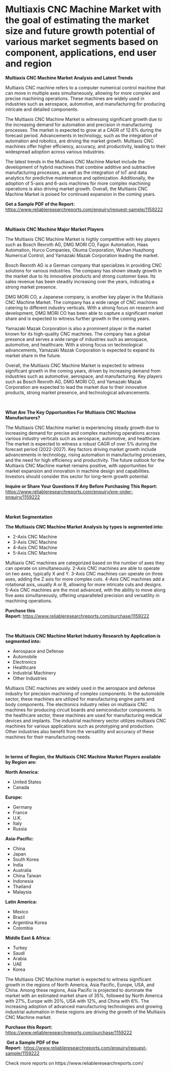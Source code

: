 <p><h1>Multiaxis CNC Machine Market with the goal of estimating the market size and future growth potential of various market segments based on component, applications, end user and region</h1></p><p><strong>Multiaxis CNC Machine Market Analysis and Latest Trends</strong></p>
<p><p>Multiaxis CNC machine refers to a computer numerical control machine that can move in multiple axes simultaneously, allowing for more complex and precise machining operations. These machines are widely used in industries such as aerospace, automotive, and manufacturing for producing intricate and detailed components.</p><p>The Multiaxis CNC Machine Market is witnessing significant growth due to the increasing demand for automation and precision in manufacturing processes. The market is expected to grow at a CAGR of 12.6% during the forecast period. Advancements in technology, such as the integration of automation and robotics, are driving the market growth. Multiaxis CNC machines offer higher efficiency, accuracy, and productivity, leading to their widespread adoption across various industries.</p><p>The latest trends in the Multiaxis CNC Machine Market include the development of hybrid machines that combine additive and subtractive manufacturing processes, as well as the integration of IoT and data analytics for predictive maintenance and optimization. Additionally, the adoption of 5-axis and 6-axis machines for more complex machining operations is also driving market growth. Overall, the Multiaxis CNC Machine Market is poised for continued expansion in the coming years.</p></p>
<p><strong>Get a Sample PDF of the Report:&nbsp;</strong> <a href="https://www.reliableresearchreports.com/enquiry/request-sample/1159222">https://www.reliableresearchreports.com/enquiry/request-sample/1159222</a></p>
<p>&nbsp;</p>
<p><strong>Multiaxis CNC Machine Major Market Players</strong></p>
<p><p>The Multiaxis CNC Machine Market is highly competitive with key players such as Bosch Rexroth AG, DMG MORI CO, Fagor Automation, Haas Automation, Hurco Companies, Okuma Corporation, Wuhan Huazhong Numerical Control, and Yamazaki Mazak Corporation leading the market.</p><p>Bosch Rexroth AG is a German company that specializes in providing CNC solutions for various industries. The company has shown steady growth in the market due to its innovative products and strong customer base. Its sales revenue has been steadily increasing over the years, indicating a strong market presence.</p><p>DMG MORI CO, a Japanese company, is another key player in the Multiaxis CNC Machine Market. The company has a wide range of CNC machines catering to different industry verticals. With a strong focus on research and development, DMG MORI CO has been able to capture a significant market share and is expected to witness further growth in the coming years.</p><p>Yamazaki Mazak Corporation is also a prominent player in the market known for its high-quality CNC machines. The company has a global presence and serves a wide range of industries such as aerospace, automotive, and healthcare. With a strong focus on technological advancements, Yamazaki Mazak Corporation is expected to expand its market share in the future.</p><p>Overall, the Multiaxis CNC Machine Market is expected to witness significant growth in the coming years, driven by increasing demand from industries such as automotive, aerospace, and manufacturing. Key players such as Bosch Rexroth AG, DMG MORI CO, and Yamazaki Mazak Corporation are expected to lead the market due to their innovative products, strong market presence, and technological advancements.</p></p>
<p>&nbsp;</p>
<p><strong>What Are The Key Opportunities For Multiaxis CNC Machine Manufacturers?</strong></p>
<p><p>The Multiaxis CNC Machine market is experiencing steady growth due to increasing demand for precise and complex machining operations across various industry verticals such as aerospace, automotive, and healthcare. The market is expected to witness a robust CAGR of over 5% during the forecast period (2022-2027). Key factors driving market growth include advancements in technology, rising automation in manufacturing processes, and the need for high efficiency and productivity. The future outlook for the Multiaxis CNC Machine market remains positive, with opportunities for market expansion and innovation in machine design and capabilities. Investors should consider this sector for long-term growth potential.</p></p>
<p><strong>Inquire or Share Your Questions If Any Before Purchasing This Report:</strong> <a href="https://www.reliableresearchreports.com/enquiry/pre-order-enquiry/1159222">https://www.reliableresearchreports.com/enquiry/pre-order-enquiry/1159222</a></p>
<p>&nbsp;</p>
<p><strong>Market Segmentation</strong></p>
<p><strong>The Multiaxis CNC Machine Market Analysis by types is segmented into:</strong></p>
<p><ul><li>2-Axis CNC Machine</li><li>3-Axis CNC Machine</li><li>4-Axis CNC Machine</li><li>5-Axis CNC Machine</li></ul></p>
<p><p>Multiaxis CNC machines are categorized based on the number of axes they can operate on simultaneously. 2-Axis CNC machines are able to operate on two axes, typically X and Y. 3-Axis CNC machines can operate on three axes, adding the Z axis for more complex cuts. 4-Axis CNC machines add a rotational axis, usually A or B, allowing for more intricate cuts and designs. 5-Axis CNC machines are the most advanced, with the ability to move along five axes simultaneously, offering unparalleled precision and versatility in machining operations.</p></p>
<p><strong>Purchase this Report:&nbsp;</strong><a href="https://www.reliableresearchreports.com/purchase/1159222">https://www.reliableresearchreports.com/purchase/1159222</a></p>
<p>&nbsp;</p>
<p><strong>The Multiaxis CNC Machine Market Industry Research by Application is segmented into:</strong></p>
<p><ul><li>Aerospace and Defense</li><li>Automobile</li><li>Electronics</li><li>Healthcare</li><li>Industrial Machinery</li><li>Other Industries</li></ul></p>
<p><p>Multiaxis CNC machines are widely used in the aerospace and defense industry for precision machining of complex components. In the automobile sector, these machines are utilized for manufacturing engine parts and body components. The electronics industry relies on multiaxis CNC machines for producing circuit boards and semiconductor components. In the healthcare sector, these machines are used for manufacturing medical devices and implants. The industrial machinery sector utilizes multiaxis CNC machines for various applications such as prototyping and production. Other industries also benefit from the versatility and accuracy of these machines for their manufacturing needs.</p></p>
<p>&nbsp;</p>
<p><strong>In terms of Region, the Multiaxis CNC Machine Market Players available by Region are:</strong></p>
<p>
    <p> <strong> North America: </strong>
        <ul>
            <li>United States</li>
            <li>Canada</li>
        </ul>
        </p> 
    <p> <strong> Europe: </strong>
        <ul>
            <li>Germany</li>
            <li>France</li>
            <li>U.K.</li>
            <li>Italy</li>
            <li>Russia</li>
        </ul>
        </p> 
    <p> <strong> Asia-Pacific: </strong>
        <ul>
            <li>China</li>
            <li>Japan</li>
            <li>South Korea</li>
            <li>India</li>
            <li>Australia</li>
            <li>China Taiwan</li>
            <li>Indonesia</li>
            <li>Thailand</li>
            <li>Malaysia</li>
        </ul>
        </p> 
    <p> <strong> Latin America: </strong>
        <ul>
            <li>Mexico</li>
            <li>Brazil</li>
            <li>Argentina Korea</li>
            <li>Colombia</li>
        </ul>
        </p> 
    <p> <strong> Middle East & Africa: </strong>
        <ul>
            <li>Turkey</li>
            <li>Saudi</li>
            <li>Arabia</li>
            <li>UAE</li>
            <li>Korea</li>
        </ul>
    </p>
    </p>
<p><p>The Multiaxis CNC Machine market is expected to witness significant growth in the regions of North America, Asia Pacific, Europe, USA, and China. Among these regions, Asia Pacific is projected to dominate the market with an estimated market share of 35%, followed by North America with 27%, Europe with 20%, USA with 12%, and China with 6%. The increasing adoption of advanced manufacturing technologies and growing industrial automation in these regions are driving the growth of the Multiaxis CNC Machine market.</p></p>
<p><strong>Purchase this Report: </strong><a href="https://www.reliableresearchreports.com/purchase/1159222">https://www.reliableresearchreports.com/purchase/1159222</a></p>
<p>&nbsp;<strong>Get a Sample PDF of the Report:&nbsp;&nbsp;</strong><a href="https://www.reliableresearchreports.com/enquiry/request-sample/1159222">https://www.reliableresearchreports.com/enquiry/request-sample/1159222</a></p>
<p><strong></strong></p>
<p>Check more reports on https://www.reliableresearchreports.com/</p>